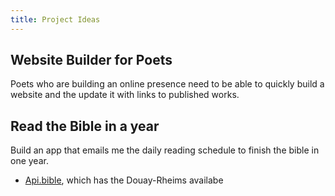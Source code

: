 ```yaml
---
title: Project Ideas
---
```

## Website Builder for Poets
Poets who are building an online presence need to be able to quickly build a website and the update it with links to published works.

## Read the Bible in a year
Build an app that emails me the daily reading schedule to finish the bible in one year. 
- [Api.bible](https:/api.bible), which has the Douay-Rheims availabe
